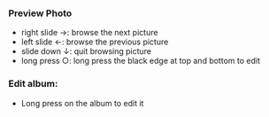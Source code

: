 ### Preview Photo

- right slide →: browse the next picture
- left slide ←: browse the previous picture
- slide down ↓: quit browsing picture
- long press ○:  long press the black edge at top and bottom to edit

### Edit album:

- Long press on the album to edit it


